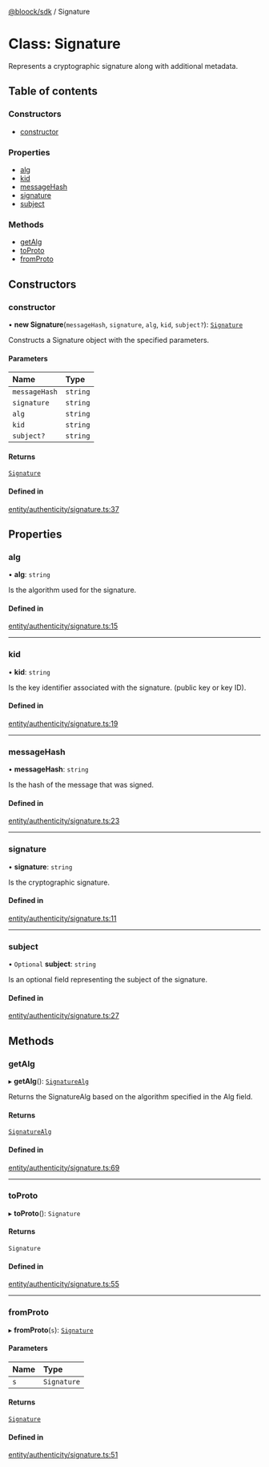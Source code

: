 [@bloock/sdk](../index.md) / Signature

# Class: Signature

Represents a cryptographic signature along with additional metadata.

## Table of contents

### Constructors

- [constructor](Signature.md#constructor)

### Properties

- [alg](Signature.md#alg)
- [kid](Signature.md#kid)
- [messageHash](Signature.md#messagehash)
- [signature](Signature.md#signature)
- [subject](Signature.md#subject)

### Methods

- [getAlg](Signature.md#getalg)
- [toProto](Signature.md#toproto)
- [fromProto](Signature.md#fromproto)

## Constructors

### constructor

• **new Signature**(`messageHash`, `signature`, `alg`, `kid`, `subject?`): [`Signature`](Signature.md)

Constructs a Signature object with the specified parameters.

#### Parameters

| Name | Type |
| :------ | :------ |
| `messageHash` | `string` |
| `signature` | `string` |
| `alg` | `string` |
| `kid` | `string` |
| `subject?` | `string` |

#### Returns

[`Signature`](Signature.md)

#### Defined in

[entity/authenticity/signature.ts:37](https://github.com/bloock/bloock-sdk/blob/bcb68de/languages/js/src/entity/authenticity/signature.ts#L37)

## Properties

### alg

• **alg**: `string`

Is the algorithm used for the signature.

#### Defined in

[entity/authenticity/signature.ts:15](https://github.com/bloock/bloock-sdk/blob/bcb68de/languages/js/src/entity/authenticity/signature.ts#L15)

___

### kid

• **kid**: `string`

Is the key identifier associated with the signature. (public key or key ID).

#### Defined in

[entity/authenticity/signature.ts:19](https://github.com/bloock/bloock-sdk/blob/bcb68de/languages/js/src/entity/authenticity/signature.ts#L19)

___

### messageHash

• **messageHash**: `string`

Is the hash of the message that was signed.

#### Defined in

[entity/authenticity/signature.ts:23](https://github.com/bloock/bloock-sdk/blob/bcb68de/languages/js/src/entity/authenticity/signature.ts#L23)

___

### signature

• **signature**: `string`

Is the cryptographic signature.

#### Defined in

[entity/authenticity/signature.ts:11](https://github.com/bloock/bloock-sdk/blob/bcb68de/languages/js/src/entity/authenticity/signature.ts#L11)

___

### subject

• `Optional` **subject**: `string`

Is an optional field representing the subject of the signature.

#### Defined in

[entity/authenticity/signature.ts:27](https://github.com/bloock/bloock-sdk/blob/bcb68de/languages/js/src/entity/authenticity/signature.ts#L27)

## Methods

### getAlg

▸ **getAlg**(): [`SignatureAlg`](../enums/SignatureAlg-1.md)

Returns the SignatureAlg based on the algorithm specified in the Alg field.

#### Returns

[`SignatureAlg`](../enums/SignatureAlg-1.md)

#### Defined in

[entity/authenticity/signature.ts:69](https://github.com/bloock/bloock-sdk/blob/bcb68de/languages/js/src/entity/authenticity/signature.ts#L69)

___

### toProto

▸ **toProto**(): `Signature`

#### Returns

`Signature`

#### Defined in

[entity/authenticity/signature.ts:55](https://github.com/bloock/bloock-sdk/blob/bcb68de/languages/js/src/entity/authenticity/signature.ts#L55)

___

### fromProto

▸ **fromProto**(`s`): [`Signature`](Signature.md)

#### Parameters

| Name | Type |
| :------ | :------ |
| `s` | `Signature` |

#### Returns

[`Signature`](Signature.md)

#### Defined in

[entity/authenticity/signature.ts:51](https://github.com/bloock/bloock-sdk/blob/bcb68de/languages/js/src/entity/authenticity/signature.ts#L51)
